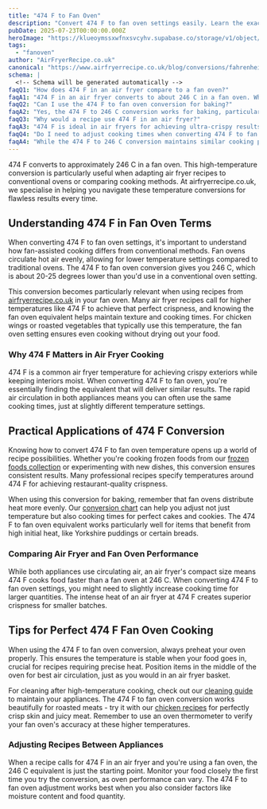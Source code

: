 ```yaml
---
title: "474 F to Fan Oven"
description: "Convert 474 F to fan oven settings easily. Learn the exact temperature and how it compares to air fryer cooking for perfect results every time."
pubDate: 2025-07-23T00:00:00.000Z
heroImage: "https://klueoymssxwfnxsvcyhv.supabase.co/storage/v1/object/public/Shmucket/474-f-to-fan-oven.png"
tags:
  - "fanoven"
author: "AirFryerRecipe.co.uk"
canonical: "https://www.airfryerrecipe.co.uk/blog/conversions/fahrenheit-to-fan-oven/474-f-to-fan-oven"
schema: |
  <!-- Schema will be generated automatically -->
faqQ1: "How does 474 F in an air fryer compare to a fan oven?"
faqA1: "474 F in an air fryer converts to about 246 C in a fan oven. While both use circulating air, the air fryer's compact size means food cooks slightly faster at 474 F than in a fan oven at the equivalent temperature."
faqQ2: "Can I use the 474 F to fan oven conversion for baking?"
faqA2: "Yes, the 474 F to 246 C conversion works for baking, particularly items that benefit from high initial heat. However, you may need to reduce the temperature slightly after the first 10-15 minutes for even baking in a fan oven."
faqQ3: "Why would a recipe use 474 F in an air fryer?"
faqA3: "474 F is ideal in air fryers for achieving ultra-crispy results on foods like chicken wings, roast potatoes, or frozen snacks. The high temperature quickly renders fat and creates a golden exterior while keeping interiors moist."
faqQ4: "Do I need to adjust cooking times when converting 474 F to fan oven?"
faqA4: "While the 474 F to 246 C conversion maintains similar cooking principles, fan ovens may require slightly longer cooking times for larger quantities. Start checking your food at the original recipe's suggested time and adjust as needed."
---
```

<p>474 F converts to approximately 246 C in a fan oven. This high-temperature conversion is particularly useful when adapting air fryer recipes to conventional ovens or comparing cooking methods. At airfryerrecipe.co.uk, we specialise in helping you navigate these temperature conversions for flawless results every time.</p>

<h2>Understanding 474 F in Fan Oven Terms</h2>
<p>When converting 474 F to fan oven settings, it's important to understand how fan-assisted cooking differs from conventional methods. Fan ovens circulate hot air evenly, allowing for lower temperature settings compared to traditional ovens. The 474 F to fan oven conversion gives you 246 C, which is about 20-25 degrees lower than you'd use in a conventional oven setting.</p>
<p>This conversion becomes particularly relevant when using recipes from <a href=https://www.airfryerrecipe.co.uk/recipes>airfryerrecipe.co.uk</a> in your fan oven. Many air fryer recipes call for higher temperatures like 474 F to achieve that perfect crispness, and knowing the fan oven equivalent helps maintain texture and cooking times. For chicken wings or roasted vegetables that typically use this temperature, the fan oven setting ensures even cooking without drying out your food.</p>

<h3>Why 474 F Matters in Air Fryer Cooking</h3>
<p>474 F is a common air fryer temperature for achieving crispy exteriors while keeping interiors moist. When converting 474 F to fan oven, you're essentially finding the equivalent that will deliver similar results. The rapid air circulation in both appliances means you can often use the same cooking times, just at slightly different temperature settings.</p>

<h2>Practical Applications of 474 F Conversion</h2>
<p>Knowing how to convert 474 F to fan oven temperature opens up a world of recipe possibilities. Whether you're cooking frozen foods from our <a href=https://www.airfryerrecipe.co.uk/recipe-category/frozen-foods>frozen foods collection</a> or experimenting with new dishes, this conversion ensures consistent results. Many professional recipes specify temperatures around 474 F for achieving restaurant-quality crispness.</p>
<p>When using this conversion for baking, remember that fan ovens distribute heat more evenly. Our <a href=https://www.airfryerrecipe.co.uk/air-fryer-conversion-chart>conversion chart</a> can help you adjust not just temperature but also cooking times for perfect cakes and cookies. The 474 F to fan oven equivalent works particularly well for items that benefit from high initial heat, like Yorkshire puddings or certain breads.</p>

<h3>Comparing Air Fryer and Fan Oven Performance</h3>
<p>While both appliances use circulating air, an air fryer's compact size means 474 F cooks food faster than a fan oven at 246 C. When converting 474 F to fan oven settings, you might need to slightly increase cooking time for larger quantities. The intense heat of an air fryer at 474 F creates superior crispness for smaller batches.</p>

<h2>Tips for Perfect 474 F Fan Oven Cooking</h2>
<p>When using the 474 F to fan oven conversion, always preheat your oven properly. This ensures the temperature is stable when your food goes in, crucial for recipes requiring precise heat. Position items in the middle of the oven for best air circulation, just as you would in an air fryer basket.</p>
<p>For cleaning after high-temperature cooking, check out our <a href=https://www.airfryerrecipe.co.uk/air-fryer-cleaner>cleaning guide</a> to maintain your appliances. The 474 F to fan oven conversion works beautifully for roasted meats - try it with our <a href=https://www.airfryerrecipe.co.uk/recipe-category/chicken>chicken recipes</a> for perfectly crisp skin and juicy meat. Remember to use an oven thermometer to verify your fan oven's accuracy at these higher temperatures.</p>

<h3>Adjusting Recipes Between Appliances</h3>
<p>When a recipe calls for 474 F in an air fryer and you're using a fan oven, the 246 C equivalent is just the starting point. Monitor your food closely the first time you try the conversion, as oven performance can vary. The 474 F to fan oven adjustment works best when you also consider factors like moisture content and food quantity.</p>
